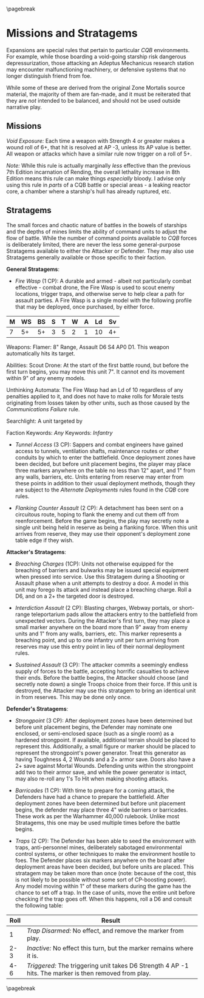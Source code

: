 \pagebreak

# Missions and Stratagems #

Expansions are special rules that pertain to particular *CQB* environments. For example, while those boarding a void-going starship risk dangerous depressurization, those attacking an Adeptus Mechanicus research station may encounter malfunctioning machinery, or defensive systems that no longer distinguish friend from foe.

While some of these are derived from the original Zone Mortalis source material, the majority of them are fan-made, and it must be reiterated that they are *not* intended to be balanced, and should not be used outside narrative play.

## Missions ##

*Void Exposure:* Each time a weapon with Strength 4 or greater makes a wound roll of 6+, that hit is resolved at AP -3, unless its AP value is better. All weapon or attacks which have a similar rule now trigger on a roll of 5+.

*Note:* While this rule is actually marginally *less* effective than the previous 7th Edition incarnation of Rending, the overall lethality increase in 8th Edition means this rule can make things *especially* bloody. I advise only using this rule in *parts* of a CQB battle or special areas - a leaking reactor core, a chamber where a starship's hull has already ruptured, etc.

## Stratagems ##

The small forces and chaotic nature of battles in the bowels of starships and the depths of mines limits the ability of command units to adjust the flow of battle. While the number of command points available to *CQB* forces is deliberately limited, there are never the less some general-purpose Stratagems available to either the Attacker or Defender. They may also use Stratagems generally available or those specific to their faction.

**General Stratagems**:

* *Fire Wasp* (1 CP): A durable and armed - albeit not particularly combat effective - combat drone, the Fire Wasp is used to scout enemy locations, trigger traps, and otherwise serve to help clear a path for assault parties. A Fire Wasp is a single model with the following profile that may be deployed, once purchased, by either force.

| M | WS | BS | S | T | W | A | Ld | Sv |
|---|----|----|---|---|---|---|----|----|
| 7 | 5+ | 5+ | 3 | 5 | 2 | 1 | 10 | 4+ |

Weapons:
Flamer: 8" Range, Assault D6 S4 AP0 D1.  This weapon automatically hits its target.

Abilities:
Scout Drone: At the start of the first battle round, but before the first turn begins, you may move this unit 7". It cannot end its movement within 9" of any enemy models.

Unthinking Automata: The Fire Wasp had an Ld of 10 regardless of any penalties applied to it, and does not have to make rolls for Morale tests originating from losses taken by other units, such as those caused by the *Communications Failure* rule.

Searchlight: A unit targeted by

Faction Keywords: *Any*
Keywords: *Infantry*

* *Tunnel Access* (3 CP): Sappers and combat engineers have gained access to tunnels, ventilation shafts, maintenance routes or other conduits by which to enter the battlefield. Once deployment zones have been decided, but before unit placement begins, the player may place three markers anywhere on the table no less than 12" apart, and 1" from any walls, barriers, etc. Units entering from reserve may enter from these points in addition to their usual deployment methods, though they are subject to the *Alternate Deployments* rules found in the *CQB* core rules.

* *Flanking Counter Assault* (2 CP): A detachment has been sent on a circuitous route, hoping to flank the enemy and cut them off from reenforcement. Before the game begins, the play may secretly note a single unit being held in reserve as being a flanking force. When this unit arrives from reserve, they may use their opponent's deployment zone table edge if they wish.

**Attacker's Stratagems**:

* *Breaching Charges* (1CP): Units not otherwise equipped for the breaching of barriers and bulwarks may be issued special equipment when pressed into service. Use this Stratagem during a Shooting or Assault phase when a unit attempts to destroy a door. A model in this unit may forego its attack and instead place a breaching charge. Roll a D6, and on a 2+ the targeted door is destroyed.

* *Interdiction Assault* (2 CP): Blasting charges, Webway portals, or short-range teleportarium pads allow the attackers entry to the battlefield from unexpected vectors. During the Attacker's first turn, they may place a small marker anywhere on the board more than 9" away from enemy units and 1" from any walls, barriers, etc. This marker represents a breaching point, and up to one infantry unit per turn arriving from reserves may use this entry point in lieu of their normal deployment rules.

* *Sustained Assault* (3 CP): The attacker commits a seemingly endless supply of forces to the battle, accepting horrific casualties to achieve their ends. Before the battle begins, the Attacker should choose (and secretly note down) a single Troops choice from their force. If this unit is destroyed, the Attacker may use this stratagem to bring an identical unit in from reserves. This may be done only once.

**Defender's Stratagems**:

* *Strongpoint* (3 CP): After deployment zones have been determined but before unit placement begins, the Defender may nominate one enclosed, or semi-enclosed space (such as a single room) as a hardened strongpoint. If available, additional terrain should be placed to represent this. Additionally, a small figure or marker should be placed to represent the strongpoint's power generator. Treat this generator as having Toughness 4, 2 Wounds and a 2+ armor save. Doors also have a 2+ save against Mortal Wounds. Defending units within the strongpoint add two to their armor save, and while the power generator is intact, may also re-roll any 1's To Hit when making shooting attacks.

* *Barricades* (1 CP): With time to prepare for a coming attack, the Defenders have had a chance to prepare the battlefield. After deployment zones have been determined but before unit placement begins, the defender may place three 4" wide barriers or barricades. These work as per the Warhammer 40,000 rulebook. Unlike most Stratagems, this one may be used multiple times before the battle begins.

* *Traps* (2 CP): The Defender has been able to seed the environment with traps, anti-personnel mines, deliberately sabotaged environmental control systems, or other techniques to make the environment hostile to foes. The Defender places six markers anywhere on the board after deployment areas have been decided, but before units are placed. This stratagem may be taken more than once (note: because of the cost, this is not likely to be possible without some sort of CP-boosting power). Any model moving within 1" of these markers during the game has the chance to set off a trap. In the case of units, move the entire unit before checking if the trap goes off. When this happens, roll a D6 and consult the following table:

| Roll | Result |
|------|--------|
| 1    | *Trap Disarmed:* No effect, and remove the marker from play.   | 
| 2-3    | *Inactive:* No effect this turn, but the marker remains where it is. |
| 4-6    | *Triggered:* The triggering unit takes D6 Strength 4 AP -1 hits. The marker is then removed from play. |

\pagebreak








